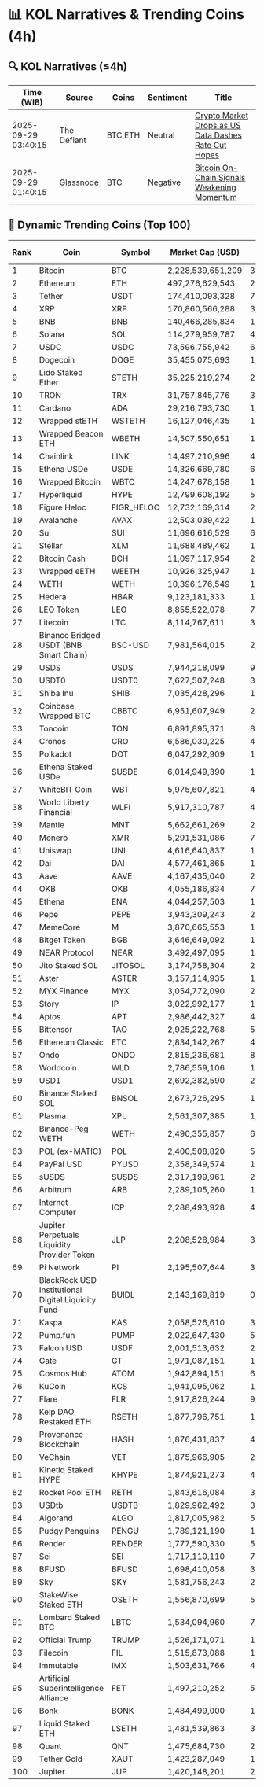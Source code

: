 # 📊 KOL Narratives & Trending Coins (4h)

## 🔍 KOL Narratives (≤4h)

| Time (WIB) | Source | Coins | Sentiment | Title |
|------------|--------|-------|-----------|-------|
| 2025-09-29 03:40:15 | The Defiant | BTC,ETH | Neutral | [Crypto Market Drops as US Data Dashes Rate Cut Hopes](https://thedefiant.io/example1) |
| 2025-09-29 01:40:15 | Glassnode | BTC | Negative | [Bitcoin On-Chain Signals Weakening Momentum](https://glassnode.com/example2) |

## 🚀 Dynamic Trending Coins (Top 100)

| Rank | Coin | Symbol | Market Cap (USD) | 24h Volume (USD) |
|------|------|--------|------------------|------------------|
| 1 | Bitcoin | BTC | 2,228,539,651,209 | 36,070,819,553 |
| 2 | Ethereum | ETH | 497,276,629,543 | 23,566,081,775 |
| 3 | Tether | USDT | 174,410,093,328 | 71,367,935,927 |
| 4 | XRP | XRP | 170,860,566,288 | 3,301,593,513 |
| 5 | BNB | BNB | 140,466,285,834 | 1,547,308,810 |
| 6 | Solana | SOL | 114,279,959,787 | 4,838,006,558 |
| 7 | USDC | USDC | 73,596,755,942 | 6,069,126,442 |
| 8 | Dogecoin | DOGE | 35,455,075,693 | 1,600,333,960 |
| 9 | Lido Staked Ether | STETH | 35,225,219,274 | 27,029,706 |
| 10 | TRON | TRX | 31,757,845,776 | 369,015,347 |
| 11 | Cardano | ADA | 29,216,793,730 | 1,086,549,521 |
| 12 | Wrapped stETH | WSTETH | 16,127,046,435 | 13,793,351 |
| 13 | Wrapped Beacon ETH | WBETH | 14,507,550,651 | 16,610,223 |
| 14 | Chainlink | LINK | 14,497,210,996 | 472,037,712 |
| 15 | Ethena USDe | USDE | 14,326,669,780 | 676,345,990 |
| 16 | Wrapped Bitcoin | WBTC | 14,247,678,158 | 196,277,588 |
| 17 | Hyperliquid | HYPE | 12,799,608,192 | 512,061,662 |
| 18 | Figure Heloc | FIGR_HELOC | 12,732,169,314 | 2,600.0 |
| 19 | Avalanche | AVAX | 12,503,039,422 | 1,001,885,970 |
| 20 | Sui | SUI | 11,696,616,529 | 671,652,348 |
| 21 | Stellar | XLM | 11,688,489,462 | 128,037,439 |
| 22 | Bitcoin Cash | BCH | 11,097,117,954 | 219,032,865 |
| 23 | Wrapped eETH | WEETH | 10,926,325,947 | 10,479,870 |
| 24 | WETH | WETH | 10,396,176,549 | 199,661,990 |
| 25 | Hedera | HBAR | 9,123,181,333 | 118,627,781 |
| 26 | LEO Token | LEO | 8,855,522,078 | 701,214 |
| 27 | Litecoin | LTC | 8,114,767,611 | 318,821,271 |
| 28 | Binance Bridged USDT (BNB Smart Chain) | BSC-USD | 7,981,564,015 | 2,754,822,165 |
| 29 | USDS | USDS | 7,944,218,099 | 91,127,785 |
| 30 | USDT0 | USDT0 | 7,627,507,248 | 392,690,725 |
| 31 | Shiba Inu | SHIB | 7,035,428,296 | 134,977,908 |
| 32 | Coinbase Wrapped BTC | CBBTC | 6,951,607,949 | 270,290,296 |
| 33 | Toncoin | TON | 6,891,895,371 | 83,062,580 |
| 34 | Cronos | CRO | 6,586,030,225 | 43,899,553 |
| 35 | Polkadot | DOT | 6,047,292,909 | 198,349,436 |
| 36 | Ethena Staked USDe | SUSDE | 6,014,949,390 | 198,641,352 |
| 37 | WhiteBIT Coin | WBT | 5,975,607,821 | 49,959,377 |
| 38 | World Liberty Financial | WLFI | 5,917,310,787 | 435,632,893 |
| 39 | Mantle | MNT | 5,662,661,269 | 270,271,734 |
| 40 | Monero | XMR | 5,291,531,086 | 71,967,777 |
| 41 | Uniswap | UNI | 4,616,640,837 | 172,215,363 |
| 42 | Dai | DAI | 4,577,461,865 | 136,666,181 |
| 43 | Aave | AAVE | 4,167,435,040 | 286,206,165 |
| 44 | OKB | OKB | 4,055,186,834 | 77,042,889 |
| 45 | Ethena | ENA | 4,044,257,503 | 198,457,778 |
| 46 | Pepe | PEPE | 3,943,309,243 | 261,315,861 |
| 47 | MemeCore | M | 3,870,665,553 | 17,204,947 |
| 48 | Bitget Token | BGB | 3,646,649,092 | 127,303,261 |
| 49 | NEAR Protocol | NEAR | 3,492,497,095 | 146,498,463 |
| 50 | Jito Staked SOL | JITOSOL | 3,174,758,304 | 22,756,645 |
| 51 | Aster | ASTER | 3,157,114,935 | 1,094,396,538 |
| 52 | MYX Finance | MYX | 3,054,772,090 | 291,965,209 |
| 53 | Story | IP | 3,022,992,177 | 161,703,848 |
| 54 | Aptos | APT | 2,986,442,327 | 445,402,207 |
| 55 | Bittensor | TAO | 2,925,222,768 | 59,530,737 |
| 56 | Ethereum Classic | ETC | 2,834,142,267 | 46,512,037 |
| 57 | Ondo | ONDO | 2,815,236,681 | 88,062,211 |
| 58 | Worldcoin | WLD | 2,786,559,106 | 156,033,139 |
| 59 | USD1 | USD1 | 2,692,382,590 | 263,449,787 |
| 60 | Binance Staked SOL | BNSOL | 2,673,726,295 | 15,440,298 |
| 61 | Plasma | XPL | 2,561,307,385 | 1,811,895,666 |
| 62 | Binance-Peg WETH | WETH | 2,490,355,857 | 61,722,570 |
| 63 | POL (ex-MATIC) | POL | 2,400,508,820 | 59,570,734 |
| 64 | PayPal USD | PYUSD | 2,358,349,574 | 117,810,499 |
| 65 | sUSDS | SUSDS | 2,317,199,961 | 26,096,070 |
| 66 | Arbitrum | ARB | 2,289,105,260 | 124,711,369 |
| 67 | Internet Computer | ICP | 2,288,493,928 | 41,965,378 |
| 68 | Jupiter Perpetuals Liquidity Provider Token | JLP | 2,208,528,984 | 31,791,367 |
| 69 | Pi Network | PI | 2,195,507,644 | 30,389,618 |
| 70 | BlackRock USD Institutional Digital Liquidity Fund | BUIDL | 2,143,169,819 | 0.0 |
| 71 | Kaspa | KAS | 2,058,526,610 | 32,220,997 |
| 72 | Pump.fun | PUMP | 2,022,647,430 | 557,354,678 |
| 73 | Falcon USD | USDF | 2,001,513,632 | 28,214,769 |
| 74 | Gate | GT | 1,971,087,151 | 13,245,470 |
| 75 | Cosmos Hub | ATOM | 1,942,894,151 | 69,323,603 |
| 76 | KuCoin | KCS | 1,941,095,062 | 1,947,247 |
| 77 | Flare | FLR | 1,917,826,244 | 9,221,343 |
| 78 | Kelp DAO Restaked ETH | RSETH | 1,877,796,751 | 1,854,154 |
| 79 | Provenance Blockchain | HASH | 1,876,431,837 | 46,444 |
| 80 | VeChain | VET | 1,875,966,905 | 24,710,324 |
| 81 | Kinetiq Staked HYPE | KHYPE | 1,874,921,273 | 41,973,391 |
| 82 | Rocket Pool ETH | RETH | 1,843,616,084 | 3,066,115 |
| 83 | USDtb | USDTB | 1,829,962,492 | 3,537,931 |
| 84 | Algorand | ALGO | 1,817,005,982 | 59,828,390 |
| 85 | Pudgy Penguins | PENGU | 1,789,121,190 | 163,189,126 |
| 86 | Render | RENDER | 1,777,590,330 | 57,946,374 |
| 87 | Sei | SEI | 1,717,110,110 | 78,985,497 |
| 88 | BFUSD | BFUSD | 1,698,410,058 | 3,360,315 |
| 89 | Sky | SKY | 1,581,756,243 | 22,219,067 |
| 90 | StakeWise Staked ETH | OSETH | 1,556,870,699 | 556,176 |
| 91 | Lombard Staked BTC | LBTC | 1,534,094,960 | 7,311,154 |
| 92 | Official Trump | TRUMP | 1,526,171,071 | 146,091,901 |
| 93 | Filecoin | FIL | 1,515,873,088 | 103,846,242 |
| 94 | Immutable | IMX | 1,503,631,766 | 47,771,362 |
| 95 | Artificial Superintelligence Alliance | FET | 1,497,210,252 | 52,112,891 |
| 96 | Bonk | BONK | 1,484,499,000 | 151,566,098 |
| 97 | Liquid Staked ETH | LSETH | 1,481,539,863 | 373,346 |
| 98 | Quant | QNT | 1,475,684,730 | 22,210,140 |
| 99 | Tether Gold | XAUT | 1,423,287,049 | 189,687,373 |
| 100 | Jupiter | JUP | 1,420,148,201 | 27,968,865 |